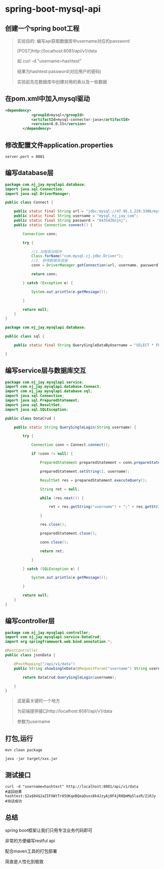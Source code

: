 # spring-boot-mysql-api

## 创建一个spring boot工程

> 实验目的: 编写api获取数据库中username对应的password
>
>  [POST]http://localhost:8081/api/v1/data
>
> 如 curl -d "username=hashtest"
>
> 结果为hashtest:password(对应用户的密码)
>
> 实验前先在数据库中创建对用的表以及一些数据

## 在pom.xml中加入mysql驱动

```xml
<dependency>
            <groupId>mysql</groupId>
            <artifactId>mysql-connector-java</artifactId>
            <version>8.0.15</version>
        </dependency>
```

## 修改配置文件application.properties

```
server.port = 8081
```

## 编写database层

```java
package com.nj_jay.mysqlapi.database;
import java.sql.Connection;
import java.sql.DriverManager;

public class Connect {

    public static final String url = "jdbc:mysql://47.95.1.229:3306/mysql_nj_jay_com?serverTimezone=GMT%2B8&useSSL=false";
    public static final String username = "mysql_nj_jay_com";
    public static final String password = "6435426njnj";
    public static Connection connect() {

        Connection conn;

        try {

            //1.加载驱动程序
            Class.forName("com.mysql.cj.jdbc.Driver");
            //2. 获得数据库连接
            conn = DriverManager.getConnection(url, username, password);

            return conn;

        } catch (Exception e) {

            System.out.println(e.getMessage());

        }

        return null;
    }
}
```

```java
package com.nj_jay.mysqlapi.database;

public class sql {

    public static final String QuerySingleDataByUsername = "SELECT * FROM login WHERE username = ?";

}
```

## 编写service层与数据库交互

```java
package com.nj_jay.mysqlapi.service;
import com.nj_jay.mysqlapi.database.Connect;
import com.nj_jay.mysqlapi.database.sql;
import java.sql.Connection;
import java.sql.PreparedStatement;
import java.sql.ResultSet;
import java.sql.SQLException;

public class DataCrud {

    public static String QuerySingleLogin(String username) {

        try {

            Connection conn = Connect.connect();

            if (conn != null) {

                PreparedStatement preparedStatement = conn.prepareStatement(sql.QuerySingleDataByUsername);

                preparedStatement.setString(1, username);

                ResultSet res = preparedStatement.executeQuery();

                String ret = null;

                while (res.next()) {

                    ret = res.getString("username") + ":" + res.getString("password");

                }

                res.close();

                preparedStatement.close();

                conn.close();

                return ret;

            }

        } catch (SQLException e) {

            System.out.println(e.getMessage());

        }

        return null;
    }
}
```

## 编写controller层

```java
package com.nj_jay.mysqlapi.controller;
import com.nj_jay.mysqlapi.service.DataCrud;
import org.springframework.web.bind.annotation.*;

@RestController
public class jsonData {

    @PostMapping("/api/v1/data")
    public String showSingleData(@RequestParam("username") String username) {

        return DataCrud.QuerySingleLogin(username);

    }
}
```

> 这是最关键的一个地方
>
> 为前端提供接口http://localhost:8081/api/v1/data
>
> 参数为username

## 打包,运行

`mvn clean package`

`java -jar target/xxx.jar`

## 测试接口

```shell
curl -d "username=hashtest" http://localhost:8081/api/v1/data
#返回结果
hashtest:$2a$04$2aZIFXWtTr85OKqeBQeaDuxs8k4JzyAj0F4jR8QmMa5lazR/ZiRJy
#测试成功
```

## 总结

spring boot框架让我们只用专注业务代码即可

非常的方便编写restful api

配合maven工具的打包部署

简直是人性化到极致